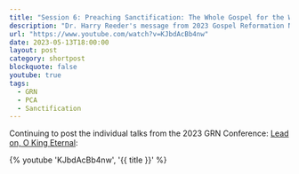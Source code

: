```yaml
---
title: "Session 6: Preaching Sanctification: The Whole Gospel for the Whole Man"
description: "Dr. Harry Reeder's message from 2023 Gospel Reformation Network conference."
url: "https://www.youtube.com/watch?v=KJbdAcBb4nw"
date: 2023-05-13T18:00:00
layout: post
category: shortpost
blockquote: false
youtube: true
tags:
  - GRN
  - PCA
  - Sanctification
---
```


Continuing to post the individual talks from the 2023 GRN Conference: [Lead on, O King Eternal](/blog/grn-conference-lead-on-o-king-eternal/):

{% youtube 'KJbdAcBb4nw', '{{ title }}' %}

